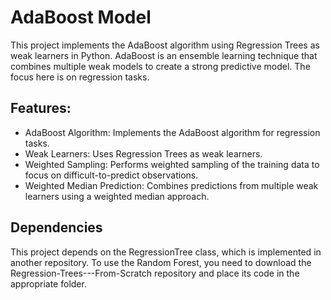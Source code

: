 # AdaBoost Model

This project implements the AdaBoost algorithm using Regression Trees as weak learners in Python. AdaBoost is an ensemble learning technique that combines multiple weak models to create a strong predictive model. The focus here is on regression tasks.

## Features:
- AdaBoost Algorithm: Implements the AdaBoost algorithm for regression tasks.
- Weak Learners: Uses Regression Trees as weak learners.
- Weighted Sampling: Performs weighted sampling of the training data to focus on difficult-to-predict observations.
- Weighted Median Prediction: Combines predictions from multiple weak learners using a weighted median approach.

## Dependencies
This project depends on the RegressionTree class, which is implemented in another repository. To use the Random Forest, you need to download the Regression-Trees---From-Scratch repository and place its code in the appropriate folder.
